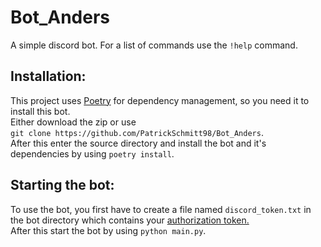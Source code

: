 # Bot_Anders

A simple discord bot.
For a list of commands use the `!help` command.

## Installation: 

This project uses [Poetry](https://github.com/python-poetry/poetry) for dependency management, so you need it
 to install this bot. <br/>
Either download the zip or use <br/> `git clone https://github.com/PatrickSchmitt98/Bot_Anders`. <br/>
After this enter the source directory 
and install the bot and it's dependencies by using `poetry install`.

## Starting the bot:

To use the bot, you first have to create a file named `discord_token.txt` in the bot directory
which contains your [authorization token.](https://discordapp.com/developers/docs/topics/oauth2#bots)<br/>
After this start the bot by using `python main.py`.
